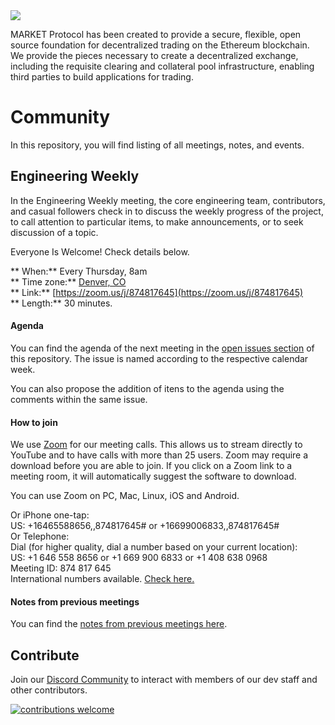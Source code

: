 <img src="https://github.com/MARKETProtocol/dApp/blob/master/src/img/MARKETProtocol-Light.png?raw=true" align="middle">

MARKET Protocol has been created to provide a secure, flexible, open source foundation for decentralized trading on the Ethereum blockchain. We provide the pieces necessary to create a decentralized exchange, including the requisite clearing and collateral pool infrastructure, enabling third parties to build applications for trading.

# Community

In this repository, you will find listing of all meetings, notes, and events.

## Engineering Weekly 

In the Engineering Weekly meeting, the core engineering team, contributors, and casual followers check in to discuss the weekly progress of the project, to call attention to particular items, to make announcements, or to seek discussion of a topic.

Everyone Is Welcome! Check details below.

** When:** Every Thursday, 8am  
** Time zone:** [Denver, CO](https://www.timeanddate.com/worldclock/usa/denver)  
** Link:** [https://zoom.us/j/874817645](https://zoom.us/j/874817645)  
** Length:** 30 minutes.  

#### Agenda

You can find the agenda of the next meeting in the [open issues section](https://github.com/MARKETProtocol/community/issues) of this repository. The issue is named according to the respective calendar week.

You can also propose the addition of itens to the agenda using the comments within the same issue.

#### How to join  

We use [Zoom](https://zoom.us/download) for our meeting calls. This allows us to stream directly to YouTube and to have calls with more than 25 users. Zoom may require a download before you are able to join. If you click on a Zoom link to a meeting room, it will automatically suggest the software to download.

You can use Zoom on PC, Mac, Linux, iOS and Android.

Or iPhone one-tap:     
US: +16465588656,,874817645# or +16699006833,,874817645#  
Or Telephone:  
Dial (for higher quality, dial a number based on your current location):  
US: +1 646 558 8656 or +1 669 900 6833 or +1 408 638 0968  
Meeting ID: 874 817 645  
International numbers available. [Check here.](https://zoom.us/u/S7u4IVa9)  

#### Notes from previous meetings

You can find the [notes from previous meetings here](https://github.com/MARKETProtocol/community/tree/master/meeting-notes).

## Contribute

Join our [Discord Community](https://www.marketprotocol.io/discord) to interact with members of our dev staff and other contributors.

[![contributions welcome](https://img.shields.io/badge/contributions-welcome-brightgreen.svg?style=flat)](https://github.com/dwyl/esta/issues)
